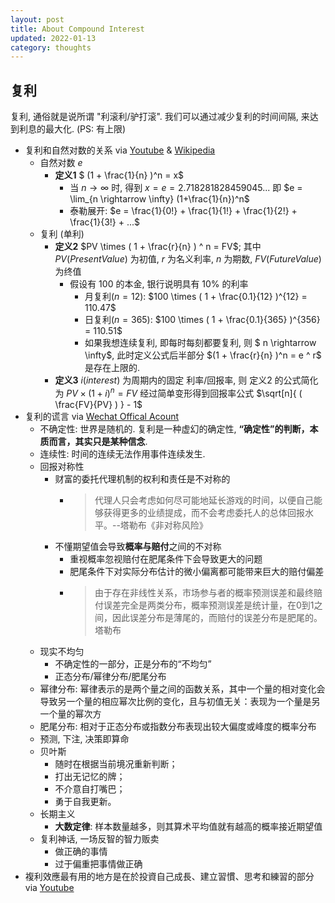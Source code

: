 ```yaml
---
layout: post
title: About Compound Interest
updated: 2022-01-13
category: thoughts
---
```


## 复利

复利, 通俗就是说所谓 "利滚利/驴打滚". 我们可以通过减少复利的时间间隔, 来达到利息的最大化. (PS: 有上限)

- 复利和自然对数的关系 via [Youtube](https://www.youtube.com/watch?v=2a6gDHfWQGA) & [Wikipedia](https://zh.wikipedia.org/zh-cn/%E5%A4%8D%E5%88%A9)
  - 自然对数 $e$ 
    - **定义1** $ (1 + \frac{1}{n} )^n = x$ 
      - 当 $n \rightarrow \infty$ 时, 得到 $x = e = 2.7 1828 1828 45 90 45 ...$ 即 $e = \lim_{n \rightarrow \infty} (1+\frac{1}{n})^n$
      - 泰勒展开: $e = \frac{1}{0!} + \frac{1}{1!} + \frac{1}{2!} + \frac{1}{3!} + ...$
  - 复利 (单利)
    - **定义2** $PV \times ( 1 + \frac{r}{n} ) ^ n = FV$; 其中 $PV(Present Value)$ 为初值, $r$ 为名义利率, $n$ 为期数, $FV(Future Value)$ 为终值
      - 假设有 100 的本金, 银行说明具有 $10\%$ 的利率
        - 月复利$(n=12)$: $100 \times ( 1 + \frac{0.1}{12} )^{12} = 110.47$
        - 日复利$(n=365)$: $100 \times ( 1 + \frac{0.1}{365} )^{356} = 110.51$
        - 如果我想连续复利, 即每时每刻都要复利, 则 $ n \rightarrow \infty$,  此时定义公式后半部分 $(1 + \frac{r}{n} )^n = e ^ r$ 是存在上限的. 
    - **定义3**  $i(interest)$ 为周期内的固定 利率/回报率, 则 定义2 的公式简化为 $PV \times ( 1 + i ) ^ n = FV$ 经过简单变形得到回报率公式 $\sqrt[n]{ ( \frac{FV}{PV} ) } - 1$ 
- 复利的谎言 via [Wechat Offical Acount](https://mp.weixin.qq.com/s/1pJSuOSrNIj4KPB0F8O54A)
  - 不确定性: 世界是随机的. 复利是一种虚幻的确定性, **“确定性”的判断，本质而言，其实只是某种信念**.
  - 连续性: 时间的连续无法作用事件连续发生.
  - 回报对称性
    - 财富的委托代理机制的权利和责任是不对称的
      - > 代理人只会考虑如何尽可能地延长游戏的时间，以便自己能够获得更多的业绩提成，而不会考虑委托人的总体回报水平。--塔勒布《非对称风险》
    - 不懂期望值会导致**概率与赔付**之间的不对称
      - 重视概率忽视赔付在肥尾条件下会导致更大的问题
      - 肥尾条件下对实际分布估计的微小偏离都可能带来巨大的赔付偏差
      - > 由于存在非线性关系，市场参与者的概率预测误差和最终赔付误差完全是两类分布，概率预测误差是统计量，在0到1之间，因此误差分布是薄尾的，而赔付的误差分布是肥尾的。 塔勒布
  - 现实不均匀
    - 不确定性的一部分，正是分布的“不均匀”
    - 正态分布/幂律分布/肥尾分布
  - 幂律分布: 幂律表示的是两个量之间的函数关系，其中一个量的相对变化会导致另一个量的相应幂次比例的变化，且与初值无关：表现为一个量是另一个量的幂次方
  - 肥尾分布: 相对于正态分布或指数分布表现出较大偏度或峰度的概率分布
  - 预测, 下注, 决策即算命
  - 贝叶斯
    - 随时在根据当前境况重新判断；
    - 打出无记忆的牌；
    - 不介意自打嘴巴；
    - 勇于自我更新。
  - 长期主义
    - **大数定律**: 样本数量越多，则其算术平均值就有越高的概率接近期望值
  - 复利神话, 一场反智的智力贩卖
    - 做正确的事情
    - 过于偏重把事情做正确
- 複利效應最有用的地方是在於投資自己成長、建立習慣、思考和練習的部分 via [Youtube](https://www.youtube.com/watch?v=uiYxUU-ejRc)

